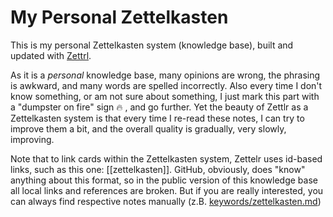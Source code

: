 # My Personal Zettelkasten

This is my personal Zettelkasten system (knowledge base), built and updated with [Zettrl](https://www.zettlr.com/).

As it is a _personal_ knowledge base, many opinions are wrong, the phrasing is awkward, and many words are spelled incorrectly. Also every time I don't know something, or am not sure about something, I just mark this part with a "dumpster on fire" sign 🔥 , and go further. Yet the beauty of Zettlr as a Zettelkasten system is that every time I re-read these notes, I can try to improve them a bit, and the overall quality is gradually, very slowly, improving.

Note that to link cards within the Zettelkasten system, Zettelr uses id-based links, such as this one: [[zettelkasten]]. GitHub, obviously, does "know" anything about this format, so in the public version of this knowledge base all local links and references are broken. But if you are really interested, you can always find respective notes manually (z.B. [keywords/zettelkasten.md](https://github.com/khakhalin/notes/blob/master/keywords/zettelkasten.md))
